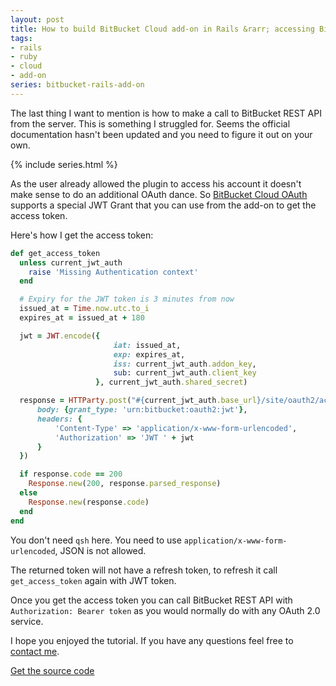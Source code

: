 ```yaml
---
layout: post
title: How to build BitBucket Cloud add-on in Rails &rarr; accessing BitBucket API from the server
tags:
- rails
- ruby
- cloud
- add-on
series: bitbucket-rails-add-on
---
```

The last thing I want to mention is how to make a call to BitBucket REST API from the server. This is something I struggled for. Seems the official documentation hasn't been updated and you need to figure it out on your own.

{% include series.html %}

As the user already allowed the plugin to access his account it doesn't make sense to do an additional OAuth dance. So [BitBucket Cloud OAuth](https://developer.atlassian.com/bitbucket/concepts/oauth2.html) supports a special JWT Grant that you can use from the add-on to get the access token. 

Here's how I get the access token:

```ruby
def get_access_token
  unless current_jwt_auth
    raise 'Missing Authentication context'
  end

  # Expiry for the JWT token is 3 minutes from now
  issued_at = Time.now.utc.to_i
  expires_at = issued_at + 180

  jwt = JWT.encode({
                       iat: issued_at,
                       exp: expires_at,
                       iss: current_jwt_auth.addon_key,
                       sub: current_jwt_auth.client_key
                   }, current_jwt_auth.shared_secret)

  response = HTTParty.post("#{current_jwt_auth.base_url}/site/oauth2/access_token", {
      body: {grant_type: 'urn:bitbucket:oauth2:jwt'},
      headers: {
          'Content-Type' => 'application/x-www-form-urlencoded',
          'Authorization' => 'JWT ' + jwt
      }
  })

  if response.code == 200
    Response.new(200, response.parsed_response)
  else
    Response.new(response.code)
  end
end
```

You don't need `qsh` here. You need to use `application/x-www-form-urlencoded`, JSON is not allowed.

The returned token will not have a refresh token, to refresh it call `get_access_token` again with JWT token.

Once you get the access token you can call BitBucket REST API with `Authorization: Bearer token` as you would normally do with any OAuth 2.0 service.

I hope you enjoyed the tutorial. If you have any questions feel free to [contact me](https://twitter.com/devonsteroids).

[Get the source code](https://github.com/pawelniewie/bitbucket-rails-add-on/tree/tutorial/part-6)